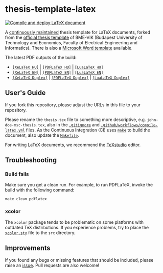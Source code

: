 thesis-template-latex
=====================

[![Compile and deploy LaTeX document](https://github.com/ftsrg/thesis-template-latex/actions/workflows/compile-latex.yml/badge.svg)](https://github.com/ftsrg/thesis-template-latex/actions/workflows/compile-latex.yml)

A [continuously maintained](https://github.com/ftsrg/thesis-template-latex/graphs/contributors) thesis template for LaTeX documents, forked from the [official thesis template](http://diplomaterv.vik.bme.hu/) of BME-VIK (Budapest University of Technology and Economics, Faculty of Electrical Engineering and Informatics). There is also a [Microsoft Word template](https://github.com/ftsrg/thesis-template-word) available.

The latest PDF outputs of the build:

* [`[XeLaTeX HU]`](https://ftsrg.github.io/thesis-template-latex/thesis-xelatex-hu.pdf) | [`[PDFLaTeX HU]`](https://ftsrg.github.io/thesis-template-latex/thesis-pdflatex-hu.pdf) | [`[LuaLaTeX HU]`](https://ftsrg.github.io/thesis-template-latex/thesis-lualatex-hu.pdf)
* [`[XeLaTeX EN]`](https://ftsrg.github.io/thesis-template-latex/thesis-xelatex-en.pdf) | [`[PDFLaTeX EN]`](https://ftsrg.github.io/thesis-template-latex/thesis-pdflatex-en.pdf) | [`[LuaLaTeX EN]`](https://ftsrg.github.io/thesis-template-latex/thesis-lualatex-en.pdf)
* [`[XeLaTeX Duplex]`](https://ftsrg.github.io/thesis-template-latex/thesis-xelatex-duplex.pdf) | [`[PDFLaTeX Duplex]`](https://ftsrg.github.io/thesis-template-latex/thesis-pdflatex-duplex.pdf) | [`[LuaLaTeX Duplex]`](https://ftsrg.github.io/thesis-template-latex/thesis-lualatex-duplex.pdf)

## User's Guide

If you fork this repository, please adjust the URLs in this file to your repository.

Please rename the `thesis.tex` file to something more descriptive, e.g. `john-doe-msc-thesis.tex`, also in the [`.gitignore`](.gitignore) and [`.github/workflows/compile-latex.yml`](.github/workflows/compile-latex.yml) files. As the Continuous Integration (CI) uses [`make`](https://www.gnu.org/software/make/) to build the document, also update the [`Makefile`](src/Makefile#L1).

For writing LaTeX documents, we recommend the [TeXstudio](http://www.texstudio.org/) editor.

## Troubleshooting

### Build fails

Make sure you get a clean run. For example, to run PDFLaTeX, invoke the build with the following command:

```console
make clean pdflatex
```

### xcolor

The `xcolor` package tends to be problematic on some platforms with outdated TeX distributions.
If you experience problems, try to place the [`xcolor.sty`](https://github.com/ftsrg/thesis-template-latex/blob/8fc7f9d10b1f0f65d8da0ad362492ec65134304f/src/xcolor.sty) file to the `src` directory.

## Improvements

If you found any bugs or missing features that should be included, please raise an [issue](https://github.com/ftsrg/thesis-template-latex/issues). Pull requests are also welcome!
